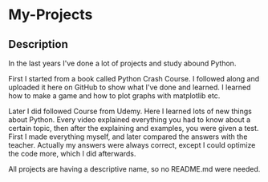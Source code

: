 # My-Projects

## Description
<p>In the last years I've done a lot of projects and study abound Python.</p>
<p>First I started from a book called Python Crash Course. I followed along and uploaded it here on GitHub to show what I've done and learned. I learned how to make a game and how to plot graphs with matplotlib etc.</p>
<p>Later I did followed Course from Udemy. Here I learned lots of new things about Python. Every video explained everything you had to know about a certain topic, then after the explaining and examples, you were given a test. First I made everything myself, and later compared the answers with the teacher. Actually my answers were always correct, except I could optimize the code more, which I did afterwards.</p>
<p>All projects are having a descriptive name, so no README.md were needed.</p>

